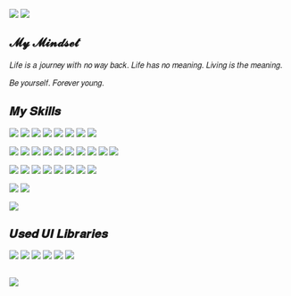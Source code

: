 ![](https://img.shields.io/badge/%E5%89%8D%E7%AB%AF%E5%BC%80%E5%8F%91-white?style=for-the-badge&label=%E6%B7%B1%E5%9C%B3&labelColor=8A2BE2&color=000000)
![](https://img.shields.io/badge/ubuding@163.com-white?style=for-the-badge&logoColor=white&logo=gmail&color=EA4335)

## 𝓜𝔂 𝓜𝓲𝓷𝓭𝓼𝓮𝓽

  𝐿𝑖𝑓𝑒 𝑖𝑠 𝑎 𝑗𝑜𝑢𝑟𝑛𝑒𝑦 𝑤𝑖𝑡ℎ 𝑛𝑜 𝑤𝑎𝑦 𝑏𝑎𝑐𝑘. 𝐿𝑖𝑓𝑒 ℎ𝑎𝑠 𝑛𝑜 𝑚𝑒𝑎𝑛𝑖𝑛𝑔. 𝐿𝑖𝑣𝑖𝑛𝑔 𝑖𝑠 𝑡ℎ𝑒 𝑚𝑒𝑎𝑛𝑖𝑛𝑔.
  
  𝐵𝑒 𝑦𝑜𝑢𝑟𝑠𝑒𝑙𝑓. 𝐹𝑜𝑟𝑒𝑣𝑒𝑟 𝑦𝑜𝑢𝑛𝑔.
  
## 𝑴𝒚 𝑺𝒌𝒊𝒍𝒍𝒔
![](https://img.shields.io/badge/HTML5-white?style=flat-square&logoColor=white&logo=html5&color=E34F26)
![](https://img.shields.io/badge/CSS3-white?style=flat-square&logoColor=white&logo=css3&color=1f84bf)
![](https://img.shields.io/badge/JavaScript-white?style=flat-square&logoColor=white&logo=javascript&color=efd81d)
![](https://img.shields.io/badge/TypeScript-white?style=flat-square&logoColor=white&logo=typescript&color=007ACC)
![](https://img.shields.io/badge/TailwindCSS-white?style=flat-square&logoColor=white&logo=tailwindcss&color=black)
![](https://img.shields.io/badge/UnoCSS-white?style=flat-square&logoColor=white&logo=unocss&color=black)
![](https://img.shields.io/badge/Sass-white?style=flat-square&logoColor=white&logo=sass&color=CC6699)
![](https://img.shields.io/badge/Less-white?style=flat-square&logoColor=white&logo=less&color=1D365D)

![](https://img.shields.io/badge/Vite-white?style=flat-square&logoColor=white&logo=vite&color=8A2BE2)
![](https://img.shields.io/badge/Webpack-white?style=flat-square&logoColor=white&logo=webpack&color=8A2BE2)
![](https://img.shields.io/badge/React-white?style=flat-square&logoColor=white&logo=react&color=028399)
![](https://img.shields.io/badge/NextJS-white?style=flat-square&logoColor=white&logo=nextdotjs&color=black)
![](https://img.shields.io/badge/Vue-white?style=flat-square&logoColor=white&logo=vuedotjs&color=00b77e)
![](https://img.shields.io/badge/NuxtJS-white?style=flat-square&logoColor=white&logo=nuxtdotjs&color=00b77e)
![](https://img.shields.io/badge/Angular-white?style=flat-square&logoColor=white&logo=angular&color=DD0031)
![](https://img.shields.io/badge/WeChat-white?style=flat-square&logoColor=white&logo=wechat&color=2d9b3a)
![](https://img.shields.io/badge/UniApp-white?style=flat-square&logoColor=white&logo=unpkg&color=2d9b3a)
![](https://img.shields.io/badge/Taro-white?style=flat-square&logoColor=white&logo=typst&color=2d9b3a)

![](https://img.shields.io/badge/HarmonyOS-white?style=flat-square&logoColor=white&logo=harmonyos&color=black)
![](https://img.shields.io/badge/Flutter-white?style=flat-square&logoColor=white&logo=flutter&color=02569B)
![](https://img.shields.io/badge/React%20Native-white?style=flat-square&logoColor=white&logo=react&color=028399)
![](https://img.shields.io/badge/Electron-white?style=flat-square&logoColor=white&logo=electron&color=black)
![](https://img.shields.io/badge/Tauri-white?style=flat-square&logoColor=white&logo=tauri&color=black)
![](https://img.shields.io/badge/sys%20shim-white?style=flat-square&logoColor=white&logo=opensourcehardware&color=black)
![](https://img.shields.io/badge/single%20spa-white?style=flat-square&logoColor=white&logo=sellfy&color=black)
![](https://img.shields.io/badge/qiankun-white?style=flat-square&logoColor=white&logo=quora&color=black)

![](https://img.shields.io/badge/Apache%20ECharts-white?style=flat-square&logoColor=white&logo=apacheecharts&color=AA344D)
![](https://img.shields.io/badge/AntV%20L7-white?style=flat-square&logoColor=white&logo=vagrant&color=AA344D)

![](https://img.shields.io/badge/Go-white?style=flat-square&logoColor=white&logo=go&color=00ADD8)

## 𝑼𝒔𝒆𝒅 𝑼𝑰 𝑳𝒊𝒃𝒓𝒂𝒓𝒊𝒆𝒔
![](https://img.shields.io/badge/Element%20Plus-white?style=flat-square&logoColor=white&logo=e&color=black)
![](https://img.shields.io/badge/And%20Design-white?style=flat-square&logoColor=white&logo=antdesign&color=black)
![](https://img.shields.io/badge/MUI-white?style=flat-square&logoColor=white&logo=mui&color=black)
![](https://img.shields.io/badge/Mantine%20UI-white?style=flat-square&logoColor=white&logo=mantine&color=black)
![](https://img.shields.io/badge/Headless%20UI-white?style=flat-square&logoColor=white&logo=headlessui&color=black)
![](https://img.shields.io/badge/shadcn%20ui-white?style=flat-square&logoColor=white&logo=shadcnui&color=black)

## ![](https://img.shields.io/badge/%E6%98%A5%E9%A3%8E%E8%8B%A5%E6%9C%89%E6%80%9C%E8%8A%B1%E6%84%8F%EF%BC%8C%E5%8F%AF%E5%90%A6%E8%AE%B8%E6%88%91%E5%86%8D%E5%B0%91%E5%B9%B4%EF%BC%9F-white?style=for-the-badge&color=8A2BE2)

